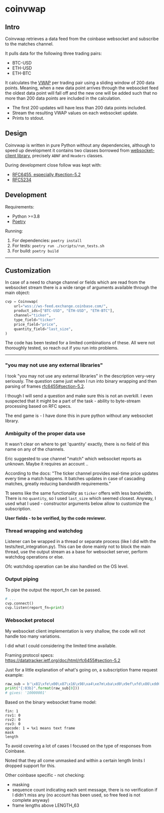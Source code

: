 # coinvwap

## Intro

Coinvwap retrieves a data feed from the coinbase websocket and subscribe to the matches channel.

It pulls data for the following three trading pairs:

- BTC-USD
- ETH-USD
- ETH-BTC

It calculates the [VWAP](https://en.wikipedia.org/wiki/Volume-weighted_average_price)
per trading pair using a sliding window of 200 data points.
Meaning, when a new data point arrives through the websocket feed the oldest data
point will fall off and the new one will be added such that no more than 200 data
points are included in the calculation.

- The first 200 updates will have less than 200 data points included.
- Stream the resulting VWAP values on each websocket update.
- Prints to stdout.

## Design

Coinvwap is written in pure Python without any dependencies, although
to speed up development it contains two classes borrowed from [websocket-client library](https://github.com/websocket-client/websocket-client),
precisely `ABNF` and `Headers` classes.

During development close follow was kept with:

- [RFC6455, especially #section-5.2](https://datatracker.ietf.org/doc/html/rfc6455#section-5.2)
- [RFC5234](https://datatracker.ietf.org/doc/html/rfc5234)

## Development

Requirements:

- Python >=3.8
- [Poetry](https://python-poetry.org/docs/#installation)

Running:

1. For dependencies: `poetry install`
2. For tests: `poetry run ./scripts/run_tests.sh`
3. For build: `poetry build`

---

## Customization

In case of a need to change channel or fields which are read from the
websocket stream there is a wide range of arguments available through
the main object:

```python
cvp = Coinvwap(
    url="wss://ws-feed.exchange.coinbase.com/",
    product_ids=["BTC-USD", "ETH-USD", "ETH-BTC"],
    channel="ticker",
    type_field="ticker"
    price_field="price",
    quantity_field="last_size",
)
```

The code has been tested for a limited combinations of these.
All were not thoroughly tested, so reach out if you run into problems.

---


### "you may not use any external libraries"

I took "you may not use any external libraries" in the description very-very seriously. The question came just when I run into binary wrapping and then parsing of frames
[rfc6455#section-5.2](https://datatracker.ietf.org/doc/html/rfc6455#section-5.2).

I though I will send a question and make sure this is not an overkill. I even suspected that it might be a part of the task - ability to byte-stream processing based on RFC specs.

The end game is - I have done this in pure python without any websocket library.

### Ambiguity of the proper data use

It wasn't clear on where to get 'quantity' exactly, there is no
field of this name on any of the channels.

Eric suggested to use channel "match" which websocket reports
as unknown. Maybe it requires an account ..

According to the docs: "The ticker channel provides real-time
price updates every time a match happens.
It batches updates in case of cascading matches,
greatly reducing bandwidth requirements."

Tt seems like the same functionality as `ticker` offers with less bandwidth.
There is no `quantity`, so I used `last_size` which seemed closest.
Anyway, I used what I used - constructor arguments below allow
to customize the subscription.

**User fields - to be verified, by the code reviewer.**

### Thread wrapping and watchdog

Listener can be wrapped in a thread or separate process
(like I did with the tests/test_integration.py).
This can be done mainly not to block the main thread,
use the output stream as a base for websocket server,
perform watchdog operations or else.

Ofc watchdog operation can be also handled on the OS level.

### Output piping

To pipe the output the report_fn can be passed.

```python
# ...
cvp.connect()
cvp.listen(report_fn=print)
```

### Websocket protocol

My websocket client implementation is very shallow,
the code will not handle too many variations.

I did what I could considering the limited time available.

Framing protocol specs: https://datatracker.ietf.org/doc/html/rfc6455#section-5.2

Just for a little explanation of what's going on, a subscription frame request example:

```python
raw_sub = b'\x81\xfe\x00\x87\x16\x98\xa4\xe7m\xba\xd0\x9ef\xfd\x86\xdd6\xba\xd7\x92t\xeb\xc7\x95\x7f\xfa\xc1\xc5:\xb8\x86\x97d\xf7\xc0\x92u\xec\xfb\x8er\xeb\x86\xdd6\xc3\x86\xa5B\xdb\x89\xb2E\xdc\x86\xba:\xb8\x86\x84~\xf9\xca\x89s\xf4\xd7\xc5,\xb8\xff\xc5~\xfd\xc5\x95b\xfa\xc1\x86b\xba\x88\xc7m\xba\xca\x86{\xfd\x86\xdd6\xba\xd0\x8eu\xf3\xc1\x954\xb4\x84\xc5f\xea\xcb\x83c\xfb\xd0\xb8\x7f\xfc\xd7\xc5,\xb8\xff\xc5T\xcc\xe7\xcaC\xcb\xe0\xc5:\xb8\x86\xa5B\xdb\x89\xa0T\xc8\x86\xbak\xc5\xd9'
print("{:03b}".format(raw_sub[0]))
# gives: '10000001'
```

Based on the binary websocket frame model:
```
fin: 1
rsv1: 0
rsv2: 0
rsv3: 0
opcode: 1 = %x1 means text frame
mask
length
```

To avoid covering a lot of cases I focused on the type of responses from Coinbase.

Noted that they all come unmasked and within a certain length limits I dropped support for this.

Other coinbase specific - not checking:
- masking
- sequence count indicating each sent message, there is no verification if I didn't miss any (no account has been used, so free feed is not complete anyway)
- frame lengths above LENGTH_63
